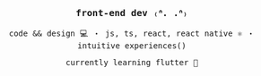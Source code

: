 <samp> 
	<h3 align="center"> front-end dev ₍ᐢ. .ᐢ₎</h3>
	<p align="center">
		code && design 💻 ・ js, ts, react, react native ⚛️ ・ intuitive experiences()
<!-- 		inclusive by default ♿ -->
	</p>
	<p align="center">
		currently learning flutter 📘
	</p>
</samp>
